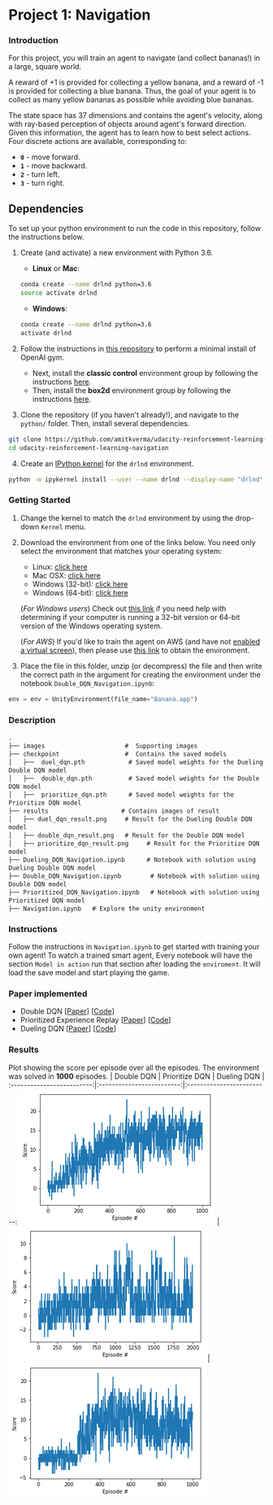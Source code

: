 # Project 1: Navigation
### Introduction
For this project, you will train an agent to navigate (and collect bananas!) in a large, square world.

A reward of +1 is provided for collecting a yellow banana, and a reward of -1 is provided for collecting a blue banana. Thus, the goal of your agent is to collect as many yellow bananas as possible while avoiding blue bananas.

The state space has 37 dimensions and contains the agent's velocity, along with ray-based perception of objects around agent's forward direction. Given this information, the agent has to learn how to best select actions. Four discrete actions are available, corresponding to:
- **`0`** - move forward.
- **`1`** - move backward.
- **`2`** - turn left.
- **`3`** - turn right.

## Dependencies

To set up your python environment to run the code in this repository, follow the instructions below.

1. Create (and activate) a new environment with Python 3.6.

	- __Linux__ or __Mac__: 
	```bash
	conda create --name drlnd python=3.6
	source activate drlnd
	```
	- __Windows__: 
	```bash
	conda create --name drlnd python=3.6 
	activate drlnd
	```
	
2. Follow the instructions in [this repository](https://github.com/openai/gym) to perform a minimal install of OpenAI gym.  
	- Next, install the **classic control** environment group by following the instructions [here](https://github.com/openai/gym#classic-control).
	- Then, install the **box2d** environment group by following the instructions [here](https://github.com/openai/gym#box2d).
	
3. Clone the repository (if you haven't already!), and navigate to the `python/` folder.  Then, install several dependencies.
```bash
git clone https://github.com/amitkverma/udacity-reinforcement-learning-navigation.git
cd udacity-reinforcement-learning-navigation
```

4. Create an [IPython kernel](http://ipython.readthedocs.io/en/stable/install/kernel_install.html) for the `drlnd` environment.  
```bash
python -m ipykernel install --user --name drlnd --display-name "drlnd"
```

### Getting Started

1. Change the kernel to match the `drlnd` environment by using the drop-down `Kernel` menu. 

1. Download the environment from one of the links below.  You need only select the environment that matches your operating system:
    - Linux: [click here](https://s3-us-west-1.amazonaws.com/udacity-drlnd/P1/Banana/Banana_Linux.zip)
    - Mac OSX: [click here](https://s3-us-west-1.amazonaws.com/udacity-drlnd/P1/Banana/Banana.app.zip)
    - Windows (32-bit): [click here](https://s3-us-west-1.amazonaws.com/udacity-drlnd/P1/Banana/Banana_Windows_x86.zip)
    - Windows (64-bit): [click here](https://s3-us-west-1.amazonaws.com/udacity-drlnd/P1/Banana/Banana_Windows_x86_64.zip)
    
    (_For Windows users_) Check out [this link](https://support.microsoft.com/en-us/help/827218/how-to-determine-whether-a-computer-is-running-a-32-bit-version-or-64) if you need help with determining if your computer is running a 32-bit version or 64-bit version of the Windows operating system.

    (_For AWS_) If you'd like to train the agent on AWS (and have not [enabled a virtual screen](https://github.com/Unity-Technologies/ml-agents/blob/master/docs/Training-on-Amazon-Web-Service.md)), then please use [this link](https://s3-us-west-1.amazonaws.com/udacity-drlnd/P1/Banana/Banana_Linux_NoVis.zip) to obtain the environment.

2. Place the file in this folder, unzip (or decompress) the file and then write the correct path in the argument for creating the environment under the notebook `Double_DQN_Navigation.ipynb`:
```python
env = env = UnityEnvironment(file_name="Banana.app")
```
### Description
```
.
├── images                      #  Supporting images
├── checkpoint                  #  Contains the saved models
│   ├──  duel_dqn.pth            # Saved model weights for the Dueling Double DQN model
│   ├──  double_dqn.pth          # Saved model weights for the Double DQN model
│   ├──  prioritize_dqn.pth      # Saved model weights for the Prioritize DQN model
├── results                    # Contains images of result
│   ├── duel_dqn_result.png     # Result for the Dueling Double DQN model
│   ├── double_dqn_result.png   # Result for the Double DQN model
│   ├── prioritize_dqn_result.png     # Result for the Prioritize DQN model
├── Dueling_DQN_Navigation.ipynb      # Notebook with solution using Dueling Double DQN model
├── Double_DQN_Navigation.ipynb        # Notebook with solution using Double DQN model
├── Prioritized_DQN_Navigation.ipynb   # Notebook with solution using Prioritized DQN model
├── Navigation.ipynb   # Explore the unity environment

```

### Instructions

Follow the instructions in `Navigation.ipynb` to get started with training your own agent! 
To watch a trained smart agent, Every notebook will have the section `Model in action` run that section after loading the `enviroment`. It will load the save model and start playing the game.

### Paper implemented
- Double DQN [[Paper](https://arxiv.org/abs/1509.06461)] [[Code](./Double_DQN_Navigation.ipynb)]
- Prioritized Experience Replay [[Paper](https://arxiv.org/abs/1511.05952)] [[Code](./Prioritized_DQN_Navigation.ipynb )]
- Dueling DQN [[Paper](https://arxiv.org/abs/1511.06581)] [[Code](./Dueling_DQN_Navigation.ipynb)]

### Results
Plot showing the score per episode over all the episodes. The environment was solved in **1000** episodes.
| Double DQN | Prioritize DQN | Dueling DQN |
:-------------------------:|:-------------------------:|:-------------------------:
![double-dqn-scores](./results/double_dqn_result.png) |  ![prioritize-scores](./results/prioritize_dqn_result.png) | ![dueling-dqn-scores](./results/duel_dqn_result.png) 

